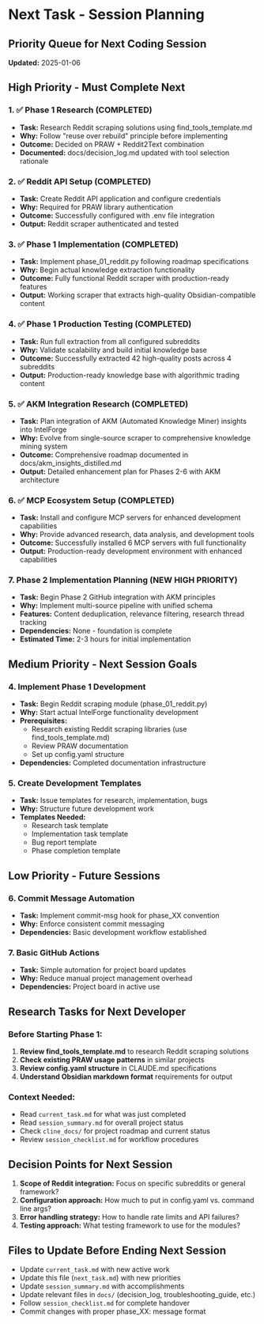 # Next Task - Session Planning

## Priority Queue for Next Coding Session

**Updated:** 2025-01-06

## High Priority - Must Complete Next

### 1. ✅ Phase 1 Research (COMPLETED)
- **Task:** Research Reddit scraping solutions using find_tools_template.md
- **Why:** Follow "reuse over rebuild" principle before implementing
- **Outcome:** Decided on PRAW + Reddit2Text combination
- **Documented:** docs/decision_log.md updated with tool selection rationale

### 2. ✅ Reddit API Setup (COMPLETED)
- **Task:** Create Reddit API application and configure credentials
- **Why:** Required for PRAW library authentication
- **Outcome:** Successfully configured with .env file integration
- **Output:** Reddit scraper authenticated and tested

### 3. ✅ Phase 1 Implementation (COMPLETED)
- **Task:** Implement phase_01_reddit.py following roadmap specifications
- **Why:** Begin actual knowledge extraction functionality
- **Outcome:** Fully functional Reddit scraper with production-ready features
- **Output:** Working scraper that extracts high-quality Obsidian-compatible content

### 4. ✅ Phase 1 Production Testing (COMPLETED)
- **Task:** Run full extraction from all configured subreddits
- **Why:** Validate scalability and build initial knowledge base
- **Outcome:** Successfully extracted 42 high-quality posts across 4 subreddits
- **Output:** Production-ready knowledge base with algorithmic trading content

### 5. ✅ AKM Integration Research (COMPLETED)
- **Task:** Plan integration of AKM (Automated Knowledge Miner) insights into IntelForge
- **Why:** Evolve from single-source scraper to comprehensive knowledge mining system
- **Outcome:** Comprehensive roadmap documented in docs/akm_insights_distilled.md
- **Output:** Detailed enhancement plan for Phases 2-6 with AKM architecture

### 6. ✅ MCP Ecosystem Setup (COMPLETED)
- **Task:** Install and configure MCP servers for enhanced development capabilities
- **Why:** Provide advanced research, data analysis, and development tools
- **Outcome:** Successfully installed 6 MCP servers with full functionality
- **Output:** Production-ready development environment with enhanced capabilities

### 7. Phase 2 Implementation Planning (NEW HIGH PRIORITY)
- **Task:** Begin Phase 2 GitHub integration with AKM principles
- **Why:** Implement multi-source pipeline with unified schema
- **Features:** Content deduplication, relevance filtering, research thread tracking
- **Dependencies:** None - foundation is complete
- **Estimated Time:** 2-3 hours for initial implementation

## Medium Priority - Next Session Goals

### 4. Implement Phase 1 Development
- **Task:** Begin Reddit scraping module (phase_01_reddit.py)
- **Why:** Start actual IntelForge functionality development
- **Prerequisites:** 
  - Research existing Reddit scraping libraries (use find_tools_template.md)
  - Review PRAW documentation
  - Set up config.yaml structure
- **Dependencies:** Completed documentation infrastructure

### 5. Create Development Templates
- **Task:** Issue templates for research, implementation, bugs
- **Why:** Structure future development work
- **Templates Needed:**
  - Research task template
  - Implementation task template  
  - Bug report template
  - Phase completion template

## Low Priority - Future Sessions

### 6. Commit Message Automation
- **Task:** Implement commit-msg hook for phase_XX convention
- **Why:** Enforce consistent commit messaging
- **Dependencies:** Basic development workflow established

### 7. Basic GitHub Actions
- **Task:** Simple automation for project board updates
- **Why:** Reduce manual project management overhead
- **Dependencies:** Project board in active use

## Research Tasks for Next Developer

### Before Starting Phase 1:
1. **Review find_tools_template.md** to research Reddit scraping solutions
2. **Check existing PRAW usage patterns** in similar projects
3. **Review config.yaml structure** in CLAUDE.md specifications
4. **Understand Obsidian markdown format** requirements for output

### Context Needed:
- Read `current_task.md` for what was just completed
- Read `session_summary.md` for overall project status
- Check `cline_docs/` for project roadmap and current status
- Review `session_checklist.md` for workflow procedures

## Decision Points for Next Session

1. **Scope of Reddit integration:** Focus on specific subreddits or general framework?
2. **Configuration approach:** How much to put in config.yaml vs. command line args?
3. **Error handling strategy:** How to handle rate limits and API failures?
4. **Testing approach:** What testing framework to use for the modules?

## Files to Update Before Ending Next Session

- Update `current_task.md` with new active work
- Update this file (`next_task.md`) with new priorities
- Update `session_summary.md` with accomplishments
- Update relevant files in `docs/` (decision_log, troubleshooting_guide, etc.)
- Follow `session_checklist.md` for complete handover
- Commit changes with proper phase_XX: message format
